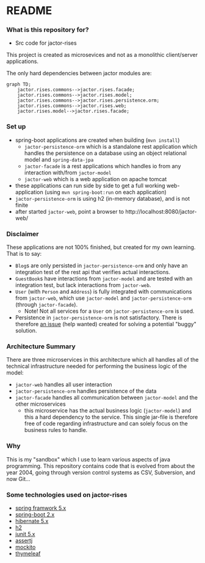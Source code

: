 # README #

### What is this repository for? ###

* Src code for jactor-rises

This project is created as microsevices and not as a monolithic client/server applications.

The only hard dependencies between jactor modules are:

```mermaid
graph TD;
    jactor.rises.commons-->jactor.rises.facade;
    jactor.rises.commons-->jactor.rises.model;
    jactor.rises.commons-->jactor.rises.persistence.orm;
    jactor.rises.commons-->jactor.rises.web;
    jactor.rises.model-->jactor.rises.facade;
```

### Set up ###

* spring-boot applications are created when building (`mvn install`)
    * `jactor-persistence-orm` which is a standalone rest application which handles the persistence on a database using an object relational model and `spring-data-jpa`
    * `jactor-facade` is a rest applications which handles io from any interaction with/from `jactor-model`
    * `jactor-web` which is a web application on apache tomcat
* these applications can run side by side to get a full working web-application (using `mvn spring-boot:run` on each application)
* `jactor-persistence-orm` is using h2 (in-memory database), and is not finite
* after started `jactor-web`, point a browser to http://localhost:8080/jactor-web/

### Disclaimer ###

These applications are not 100% finished, but created for my own learning. That is to say:

* `Blog`s are only persisted in `jactor-persistence-orm` and only have an integration test of the rest api that verifies actual interactions.
* `GuestBook`s have interactions from `jactor-model` and are tested with an integration test, but lack interactions from `jactor-web`.
* `User` (with `Person` and `Address`) is fully integrated with communications from `jactor-web`, which use `jactor-model` and `jactor-persistence-orm` (through `jactor-facade`).
  * Note! Not all services for a `User` on `jactor-persistence-orm` is used.
* Persistence in `jactor-persistence-orm` is not satisfactory. There is therefore [an issue](https://github.com/jactor-rises/jactor-rises/issues/1) (help wanted) created for solving a potential "buggy" solution.

### Architecture Summary ###

There are three microservices in this architecture which all handles all of the technical infrastructure needed for performing the business logic of the model:

* `jactor-web` handles all user interaction
* `jactor-persistence-orm` handles persistence of the data
* `jactor-facade` handles all communication between `jactor-model` and the other microservices
  * this microservice has the actual business logic (`jactor-model`) and this a hard dependency to the service. This single jar-file is therefore free of code regarding infrastructure and can solely focus on the business rules to handle.

### Why ###

This is my "sandbox" which I use to learn various aspects of java programming. This repository contains code that is evolved from about the year 2004, going through version control systems as CSV, Subversion, and now Git...

### Some technologies used on jactor-rises ###

* [spring framwork 5.x](https://spring.io/projects/spring-framework)
* [spring-boot 2.x](https://spring.io/projects/spring-boot)
* [hibernate 5.x](http://hibernate.org/orm/)
* [h2](http://h2database.com)
* [junit 5.x](https://junit.org/junit5/)
* [assertj](https://joel-costigliola.github.io/assertj/)
* [mockito](http://site.mockito.org)
* [thymeleaf](https://www.thymeleaf.org)
